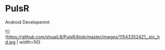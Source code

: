 # PulsR
Android Developemnt

![](https://github.com/shuaiL8/PulsR/blob/master/images/11543352421_.pic_hd.jpg | width=50)
